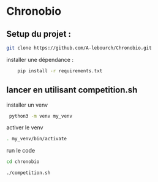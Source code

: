 
# Chronobio

## Setup du projet :

```bash
git clone https://github.com/A-lebourch/Chronobio.git
 ```

<!-- ## Lancer le jeu -->
installer une dépendance :
```bash
    pip install -r requirements.txt
 ```

<!-- créer le serveur :

 ```bash
    python3 -m chronobio.game.server
 ```

lancer le viewer :

 ```bash
    python3 -m chronobio.viewer
 ```

lancer le client :

 ```bash
    python3 sample_player_client.py -u username
 ```

 stopper le serveur :

  ```bash
    python3 killall.py
 ``` -->

 ## lancer en utilisant competition.sh

 installer un venv 
```bash
 python3 -m venv my_venv
 ```
activer le venv
 ```bash
 . my_venv/bin/activate
 ```
run le code
 ```bash
 cd chronobio

 ./competition.sh

 ```